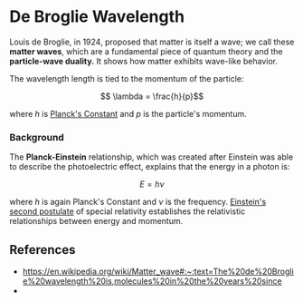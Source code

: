 # De Broglie Wavelength

Louis de Broglie, in 1924, proposed that matter is itself a wave; we call these **matter waves**, which are a fundamental piece of quantum theory and the **particle-wave duality.** It shows how matter exhibits wave-like behavior.

The wavelength length is tied to the momentum of the particle:

$$ \lambda = \frac{h}{p}$$

where $h$ is [Planck's Constant](../reference.md#Planck's%20Constant) and $p$ is the particle's momentum. 

### Background

The **Planck-Einstein** relationship, which was created after Einstein was able to describe the photoelectric effect, explains that the energy in a photon is:

$$E = h \nu $$

where $h$ is again Planck's Constant and $\nu$ is the frequency. [Einstein's second postulate](https://en.wikipedia.org/wiki/Postulates_of_special_relativity) of special relativity establishes the relativistic relationships between energy and momentum.





## References
- https://en.wikipedia.org/wiki/Matter_wave#:~:text=The%20de%20Broglie%20wavelength%20is,molecules%20in%20the%20years%20since
- 